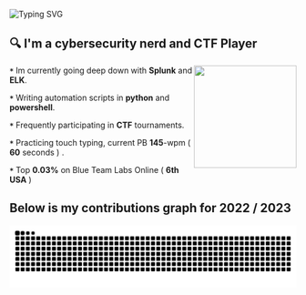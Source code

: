 ![Typing SVG](https://readme-typing-svg.demolab.com/?font=Pixelify+Sans&size=32&duration=2600&pause=1000&color=bcbcf2&random=false&width=435&lines=Welcome+to+my+profile+!)

## 🔍 I'm a cybersecurity nerd and CTF Player
<p1>
  <img height="180" width="180" align="right" src="https://github.com/0x157/0x157/assets/102762345/3e253538-4da3-47b7-b448-3df94fc86fd8" >  
</p1>

**`*`** Im currently going deep down with **Splunk** and **ELK**.

**`*`** Writing automation scripts in **python** and **powershell**.

**`*`** Frequently participating in **CTF** tournaments.

**`*`** Practicing touch typing, current PB **145**-wpm ( **60** seconds ) .

**`*`** Top **0.03%** on Blue Team Labs Online ( **6th** **USA** )

## Below is my contributions graph for 2022 / 2023
![Snake animation](https://github.com/0x157/0x157/blob/output/github-contribution-grid-snake-dark.svg)


